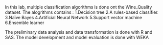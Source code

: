 In  this lab,  multiple classification algorithms is done ont the Wine_Quality dataset. The alogrithms contains :
1.Decision tree
2.A rules-based classifier.
3.Naïve Bayes
4.Artificial Neural Network
5.Support vector machine
6.Ensemble learner

The preliminary data analysis and data transformation is done with R and SAS. The model development and model evaluation is done with WEKA
